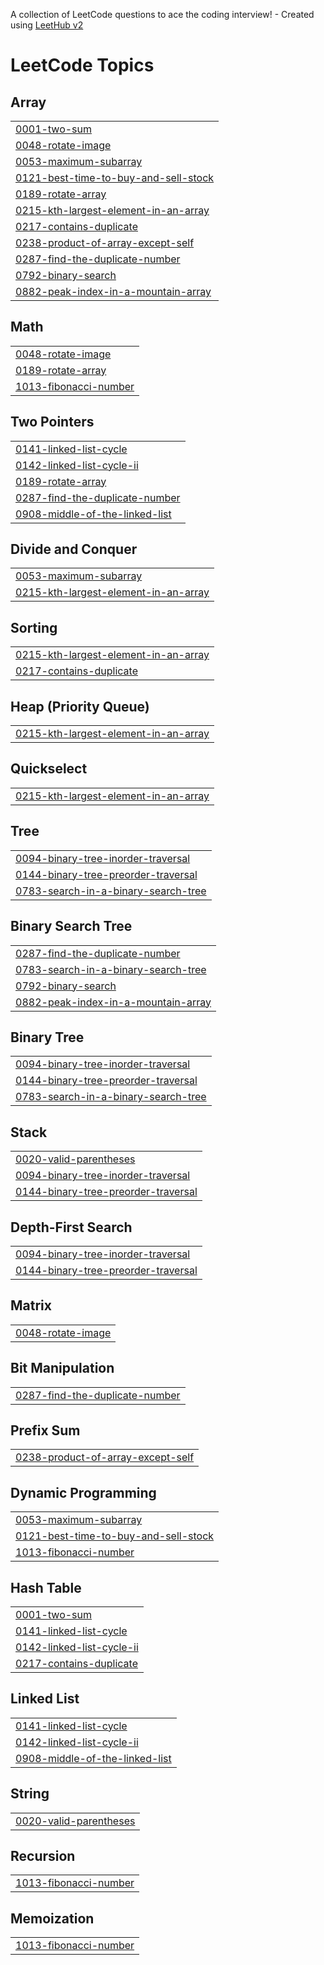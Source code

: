 A collection of LeetCode questions to ace the coding interview! - Created using [LeetHub v2](https://github.com/arunbhardwaj/LeetHub-2.0)
<!---LeetCode Topics Start-->
# LeetCode Topics
## Array
|  |
| ------- |
| [0001-two-sum](https://github.com/vardhan9373/LeetCode-Solutions/tree/master/0001-two-sum) |
| [0048-rotate-image](https://github.com/vardhan9373/LeetCode-Solutions/tree/master/0048-rotate-image) |
| [0053-maximum-subarray](https://github.com/vardhan9373/LeetCode-Solutions/tree/master/0053-maximum-subarray) |
| [0121-best-time-to-buy-and-sell-stock](https://github.com/vardhan9373/LeetCode-Solutions/tree/master/0121-best-time-to-buy-and-sell-stock) |
| [0189-rotate-array](https://github.com/vardhan9373/LeetCode-Solutions/tree/master/0189-rotate-array) |
| [0215-kth-largest-element-in-an-array](https://github.com/vardhan9373/LeetCode-Solutions/tree/master/0215-kth-largest-element-in-an-array) |
| [0217-contains-duplicate](https://github.com/vardhan9373/LeetCode-Solutions/tree/master/0217-contains-duplicate) |
| [0238-product-of-array-except-self](https://github.com/vardhan9373/LeetCode-Solutions/tree/master/0238-product-of-array-except-self) |
| [0287-find-the-duplicate-number](https://github.com/vardhan9373/LeetCode-Solutions/tree/master/0287-find-the-duplicate-number) |
| [0792-binary-search](https://github.com/vardhan9373/LeetCode-Solutions/tree/master/0792-binary-search) |
| [0882-peak-index-in-a-mountain-array](https://github.com/vardhan9373/LeetCode-Solutions/tree/master/0882-peak-index-in-a-mountain-array) |
## Math
|  |
| ------- |
| [0048-rotate-image](https://github.com/vardhan9373/LeetCode-Solutions/tree/master/0048-rotate-image) |
| [0189-rotate-array](https://github.com/vardhan9373/LeetCode-Solutions/tree/master/0189-rotate-array) |
| [1013-fibonacci-number](https://github.com/vardhan9373/LeetCode-Solutions/tree/master/1013-fibonacci-number) |
## Two Pointers
|  |
| ------- |
| [0141-linked-list-cycle](https://github.com/vardhan9373/LeetCode-Solutions/tree/master/0141-linked-list-cycle) |
| [0142-linked-list-cycle-ii](https://github.com/vardhan9373/LeetCode-Solutions/tree/master/0142-linked-list-cycle-ii) |
| [0189-rotate-array](https://github.com/vardhan9373/LeetCode-Solutions/tree/master/0189-rotate-array) |
| [0287-find-the-duplicate-number](https://github.com/vardhan9373/LeetCode-Solutions/tree/master/0287-find-the-duplicate-number) |
| [0908-middle-of-the-linked-list](https://github.com/vardhan9373/LeetCode-Solutions/tree/master/0908-middle-of-the-linked-list) |
## Divide and Conquer
|  |
| ------- |
| [0053-maximum-subarray](https://github.com/vardhan9373/LeetCode-Solutions/tree/master/0053-maximum-subarray) |
| [0215-kth-largest-element-in-an-array](https://github.com/vardhan9373/LeetCode-Solutions/tree/master/0215-kth-largest-element-in-an-array) |
## Sorting
|  |
| ------- |
| [0215-kth-largest-element-in-an-array](https://github.com/vardhan9373/LeetCode-Solutions/tree/master/0215-kth-largest-element-in-an-array) |
| [0217-contains-duplicate](https://github.com/vardhan9373/LeetCode-Solutions/tree/master/0217-contains-duplicate) |
## Heap (Priority Queue)
|  |
| ------- |
| [0215-kth-largest-element-in-an-array](https://github.com/vardhan9373/LeetCode-Solutions/tree/master/0215-kth-largest-element-in-an-array) |
## Quickselect
|  |
| ------- |
| [0215-kth-largest-element-in-an-array](https://github.com/vardhan9373/LeetCode-Solutions/tree/master/0215-kth-largest-element-in-an-array) |
## Tree
|  |
| ------- |
| [0094-binary-tree-inorder-traversal](https://github.com/vardhan9373/LeetCode-Solutions/tree/master/0094-binary-tree-inorder-traversal) |
| [0144-binary-tree-preorder-traversal](https://github.com/vardhan9373/LeetCode-Solutions/tree/master/0144-binary-tree-preorder-traversal) |
| [0783-search-in-a-binary-search-tree](https://github.com/vardhan9373/LeetCode-Solutions/tree/master/0783-search-in-a-binary-search-tree) |
## Binary Search Tree
|  |
| ------- |
| [0287-find-the-duplicate-number](https://github.com/vardhan9373/LeetCode-Solutions/tree/master/0287-find-the-duplicate-number) |
| [0783-search-in-a-binary-search-tree](https://github.com/vardhan9373/LeetCode-Solutions/tree/master/0783-search-in-a-binary-search-tree) |
| [0792-binary-search](https://github.com/vardhan9373/LeetCode-Solutions/tree/master/0792-binary-search) |
| [0882-peak-index-in-a-mountain-array](https://github.com/vardhan9373/LeetCode-Solutions/tree/master/0882-peak-index-in-a-mountain-array) |
## Binary Tree
|  |
| ------- |
| [0094-binary-tree-inorder-traversal](https://github.com/vardhan9373/LeetCode-Solutions/tree/master/0094-binary-tree-inorder-traversal) |
| [0144-binary-tree-preorder-traversal](https://github.com/vardhan9373/LeetCode-Solutions/tree/master/0144-binary-tree-preorder-traversal) |
| [0783-search-in-a-binary-search-tree](https://github.com/vardhan9373/LeetCode-Solutions/tree/master/0783-search-in-a-binary-search-tree) |
## Stack
|  |
| ------- |
| [0020-valid-parentheses](https://github.com/vardhan9373/LeetCode-Solutions/tree/master/0020-valid-parentheses) |
| [0094-binary-tree-inorder-traversal](https://github.com/vardhan9373/LeetCode-Solutions/tree/master/0094-binary-tree-inorder-traversal) |
| [0144-binary-tree-preorder-traversal](https://github.com/vardhan9373/LeetCode-Solutions/tree/master/0144-binary-tree-preorder-traversal) |
## Depth-First Search
|  |
| ------- |
| [0094-binary-tree-inorder-traversal](https://github.com/vardhan9373/LeetCode-Solutions/tree/master/0094-binary-tree-inorder-traversal) |
| [0144-binary-tree-preorder-traversal](https://github.com/vardhan9373/LeetCode-Solutions/tree/master/0144-binary-tree-preorder-traversal) |
## Matrix
|  |
| ------- |
| [0048-rotate-image](https://github.com/vardhan9373/LeetCode-Solutions/tree/master/0048-rotate-image) |
## Bit Manipulation
|  |
| ------- |
| [0287-find-the-duplicate-number](https://github.com/vardhan9373/LeetCode-Solutions/tree/master/0287-find-the-duplicate-number) |
## Prefix Sum
|  |
| ------- |
| [0238-product-of-array-except-self](https://github.com/vardhan9373/LeetCode-Solutions/tree/master/0238-product-of-array-except-self) |
## Dynamic Programming
|  |
| ------- |
| [0053-maximum-subarray](https://github.com/vardhan9373/LeetCode-Solutions/tree/master/0053-maximum-subarray) |
| [0121-best-time-to-buy-and-sell-stock](https://github.com/vardhan9373/LeetCode-Solutions/tree/master/0121-best-time-to-buy-and-sell-stock) |
| [1013-fibonacci-number](https://github.com/vardhan9373/LeetCode-Solutions/tree/master/1013-fibonacci-number) |
## Hash Table
|  |
| ------- |
| [0001-two-sum](https://github.com/vardhan9373/LeetCode-Solutions/tree/master/0001-two-sum) |
| [0141-linked-list-cycle](https://github.com/vardhan9373/LeetCode-Solutions/tree/master/0141-linked-list-cycle) |
| [0142-linked-list-cycle-ii](https://github.com/vardhan9373/LeetCode-Solutions/tree/master/0142-linked-list-cycle-ii) |
| [0217-contains-duplicate](https://github.com/vardhan9373/LeetCode-Solutions/tree/master/0217-contains-duplicate) |
## Linked List
|  |
| ------- |
| [0141-linked-list-cycle](https://github.com/vardhan9373/LeetCode-Solutions/tree/master/0141-linked-list-cycle) |
| [0142-linked-list-cycle-ii](https://github.com/vardhan9373/LeetCode-Solutions/tree/master/0142-linked-list-cycle-ii) |
| [0908-middle-of-the-linked-list](https://github.com/vardhan9373/LeetCode-Solutions/tree/master/0908-middle-of-the-linked-list) |
## String
|  |
| ------- |
| [0020-valid-parentheses](https://github.com/vardhan9373/LeetCode-Solutions/tree/master/0020-valid-parentheses) |
## Recursion
|  |
| ------- |
| [1013-fibonacci-number](https://github.com/vardhan9373/LeetCode-Solutions/tree/master/1013-fibonacci-number) |
## Memoization
|  |
| ------- |
| [1013-fibonacci-number](https://github.com/vardhan9373/LeetCode-Solutions/tree/master/1013-fibonacci-number) |
<!---LeetCode Topics End-->